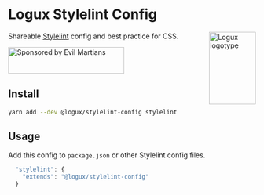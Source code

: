 # Logux Stylelint Config

<img align="right" width="95" height="148" title="Logux logotype"
     src="https://logux.io/branding/logotype.svg">

Shareable [Stylelint] config and best practice for CSS.

[Stylelint]: https://stylelint.io/
[Logux]: https://logux.io/

<a href="https://evilmartians.com/?utm_source=logux-stylelint">
  <img src="https://evilmartians.com/badges/sponsored-by-evil-martians.svg"
       alt="Sponsored by Evil Martians" width="236" height="54">
</a>

## Install

```sh
yarn add --dev @logux/stylelint-config stylelint
```


## Usage

Add this config to `package.json` or other Stylelint config files.

```js
  "stylelint": {
    "extends": "@logux/stylelint-config"
  }
```
